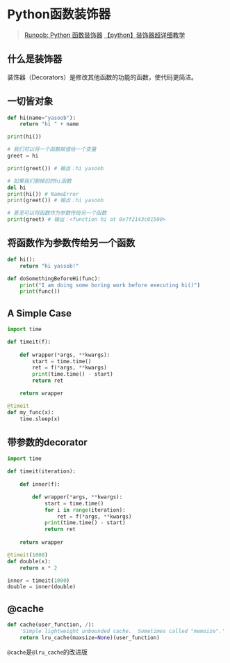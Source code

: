 # Python函数装饰器

> [Runoob: Python 函数装饰器](https://www.runoob.com/w3cnote/python-func-decorators.html)
> [【python】装饰器超详细教学](https://www.bilibili.com/video/BV1Gu411Q7JV/?spm_id_from=333.337.search-card.all.click&vd_source=3a95aabe2a51de1b59af9b31eb6f51fd)

## 什么是装饰器

装饰器（Decorators）是修改其他函数的功能的函数，使代码更简洁。

## 一切皆对象

```python
def hi(name="yasoob"):
    return "hi " + name

print(hi())

# 我们可以将一个函数赋值给一个变量
greet = hi

print(greet()) # 输出：hi yasoob

# 如果我们删掉旧的hi函数
del hi
print(hi()) # NameError
print(greet()) # 输出：hi yasoob

# 甚至可以将函数作为参数传给另一个函数
print(greet) # 输出：<function hi at 0x7f2143c01500>

```

## 将函数作为参数传给另一个函数

```python
def hi():
    return "hi yassob!"

def doSomethingBeforeHi(func):
    print("I am doing some boring work before executing hi()")
    print(func())
```

## A Simple Case

```python
import time

def timeit(f):
    
    def wrapper(*args, **kwargs):
        start = time.time()
        ret = f(*args, **kwargs)
        print(time.time() - start)
        return ret

    return wrapper

@timeit
def my_func(x):
    time.sleep(x)
```

## 带参数的decorator

```python
import time

def timeit(iteration):
    
    def inner(f):

        def wrapper(*args, **kwargs):
            start = time.time()
            for i in range(iteration):
                ret = f(*args, **kwargs)
            print(time.time() - start)
            return ret
    
    return wrapper

@timeit(1000)
def double(x):
    return x * 2

inner = timeit(1000)
double = inner(double)

```

## @cache

```python
def cache(user_function, /):
    'Simple lightweight unbounded cache.  Sometimes called "memoize".'
    return lru_cache(maxsize=None)(user_function)
```

`@cache`是`@lru_cache`的改进版

